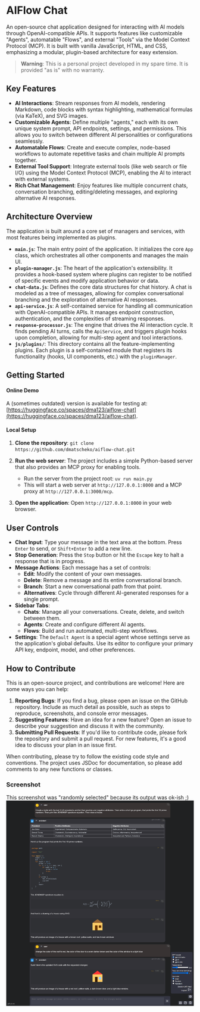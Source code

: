 # AIFlow Chat

An open-source chat application designed for interacting with AI models through OpenAI-compatible APIs. It supports features like customizable "Agents", automatable "Flows", and external "Tools" via the Model Context Protocol (MCP). It is built with vanilla JavaScript, HTML, and CSS, emphasizing a modular, plugin-based architecture for easy extension.

> **Warning**: This is a personal project developed in my spare time. It is provided "as is" with no warranty.

## Key Features

- **AI Interactions**: Stream responses from AI models, rendering Markdown, code blocks with syntax highlighting, mathematical formulas (via KaTeX), and SVG images.
- **Customizable Agents**: Define multiple "agents," each with its own unique system prompt, API endpoints, settings, and permissions. This allows you to switch between different AI personalities or configurations seamlessly.
- **Automatable Flows**: Create and execute complex, node-based workflows to automate repetitive tasks and chain multiple AI prompts together.
- **External Tool Support**: Integrate external tools (like web search or file I/O) using the Model Context Protocol (MCP), enabling the AI to interact with external systems.
- **Rich Chat Management**: Enjoy features like multiple concurrent chats, conversation branching, editing/deleting messages, and exploring alternative AI responses.

## Architecture Overview

The application is built around a core set of managers and services, with most features being implemented as plugins.

- **`main.js`**: The main entry point of the application. It initializes the core `App` class, which orchestrates all other components and manages the main UI.
-   **`plugin-manager.js`**: The heart of the application's extensibility. It provides a hook-based system where plugins can register to be notified of specific events and modify application behavior or data.
-   **`chat-data.js`**: Defines the core data structures for chat history. A chat is modeled as a tree of messages, allowing for complex conversational branching and the exploration of alternative AI responses.
-   **`api-service.js`**: A self-contained service for handling all communication with OpenAI-compatible APIs. It manages endpoint construction, authentication, and the complexities of streaming responses.
-   **`response-processor.js`**: The engine that drives the AI interaction cycle. It finds pending AI turns, calls the `ApiService`, and triggers plugin hooks upon completion, allowing for multi-step agent and tool interactions.
-   **`js/plugins/`**: This directory contains all the feature-implementing plugins. Each plugin is a self-contained module that registers its functionality (hooks, UI components, etc.) with the `pluginManager`.

## Getting Started

#### Online Demo
A (sometimes outdated) version is available for testing at: [https://huggingface.co/spaces/dma123/aiflow-chat](https://huggingface.co/spaces/dma123/aiflow-chat).

#### Local Setup
1.  **Clone the repository**:
    `git clone https://github.com/dmatscheko/aiflow-chat.git`

2.  **Run the web server**:
    The project includes a simple Python-based server that also provides an MCP proxy for enabling tools.
    -   Run the server from the project root: `uv run main.py`
    -   This will start a web server at `http://127.0.0.1:8000` and a MCP proxy at `http://127.0.0.1:3000/mcp`.

3.  **Open the application**:
    Open `http://127.0.0.1:8000` in your web browser.

## User Controls

-   **Chat Input**: Type your message in the text area at the bottom. Press `Enter` to send, or `Shift+Enter` to add a new line.
-   **Stop Generation**: Press the `Stop` button or hit the `Escape` key to halt a response that is in progress.
-   **Message Actions**: Each message has a set of controls:
    -   **Edit**: Modify the content of your own messages.
    -   **Delete**: Remove a message and its entire conversational branch.
    -   **Branch**: Start a new conversational path from that point.
    -   **Alternatives**: Cycle through different AI-generated responses for a single prompt.
-   **Sidebar Tabs**:
    -   **Chats**: Manage all your conversations. Create, delete, and switch between them.
    -   **Agents**: Create and configure different AI agents.
    -   **Flows**: Build and run automated, multi-step workflows.
-   **Settings**: The `Default Agent` is a special agent whose settings serve as the application's global defaults. Use its editor to configure your primary API key, endpoint, model, and other preferences.

## How to Contribute

This is an open-source project, and contributions are welcome! Here are some ways you can help:

1.  **Reporting Bugs**: If you find a bug, please open an issue on the GitHub repository. Include as much detail as possible, such as steps to reproduce, screenshots, and console error messages.
2.  **Suggesting Features**: Have an idea for a new feature? Open an issue to describe your suggestion and discuss it with the community.
3.  **Submitting Pull Requests**: If you'd like to contribute code, please fork the repository and submit a pull request. For new features, it's a good idea to discuss your plan in an issue first.

When contributing, please try to follow the existing code style and conventions. The project uses JSDoc for documentation, so please add comments to any new functions or classes.

### Screenshot
This screenshot was "randomly selected" because its output was ok-ish ;)
![screenshot.png](screenshot.png)
